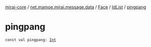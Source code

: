 [mirai-core](../../../index.md) / [net.mamoe.mirai.message.data](../../index.md) / [Face](../index.md) / [IdList](index.md) / [pingpang](./pingpang.md)

# pingpang

`const val pingpang: `[`Int`](https://kotlinlang.org/api/latest/jvm/stdlib/kotlin/-int/index.html)